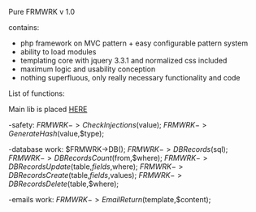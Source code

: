Pure FRMWRK v 1.0 

contains:

- php framework on MVC pattern + easy configurable pattern system
- ability to load modules
- templating core with jquery 3.3.1 and normalized css included
- maximum logic and usability conception
- nothing superfluous, only really necessary functionality and code

List of functions:

Main lib is placed [HERE](core/libs/frmwrk/frmwrk.php)

-safety:
$FRMWRK->CheckInjections($value);
$FRMWRK->GenerateHash($value,$type);

-database work:
$FRMWRK->DB();
$FRMWRK->DBRecords($sql);
$FRMWRK->DBRecordsCount($from,$where);
$FRMWRK->DBRecordsUpdate($table,$fields,$where);
$FRMWRK->DBRecordsCreate($table,$fields,$values);
$FRMWRK->DBRecordsDelete($table,$where);

-emails work:
$FRMWRK->EmailReturn($template,$content);
